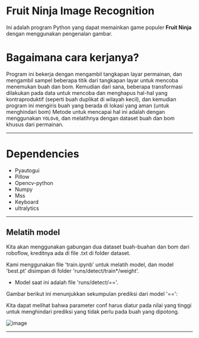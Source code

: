 # Fruit Ninja Image Recognition
Ini adalah program Python yang dapat memainkan game populer **Fruit Ninja** dengan menggunakan pengenalan gambar.

# Bagaimana cara kerjanya?
Program ini bekerja dengan mengambil tangkapan layar permainan, dan mengambil sampel beberapa titik dari tangkapan layar untuk mencoba menemukan buah dan bom. Kemudian dari sana, beberapa transformasi dilakukan pada data untuk mencoba dan menghapus hal-hal yang kontraproduktif (seperti buah duplikat di wilayah kecil), dan kemudian program ini mengiris buah yang berada di lokasi yang aman (untuk menghindari bom) Metode untuk mencapai hal ini adalah dengan menggunakan `YOLOv8`, dan melatihnya dengan dataset buah dan bom khusus dari permainan.

------------------------

# Dependencies

- Pyautogui
- Pillow
- Opencv-python
- Numpy
- Mss
- Keyboard
- ultralytics
------------------------

## Melatih model

Kita akan menggunakan gabungan dua dataset buah-buahan dan bom dari roboflow, kreditnya ada di file .txt di folder dataset.

Kami menggunakan file 'train.ipynb' untuk melatih model, dan model 'best.pt' disimpan di folder 'runs/detect/train*/weight'.
 - Model saat ini adalah file 'runs/detect/=='.

Gambar berikut ini menunjukkan sekumpulan prediksi dari model '==':

<!-- ![image](runs/detect/train232/val_batch2_pred.jpg) -->

Kita dapat melihat bahwa parameter conf harus diatur pada nilai yang tinggi untuk menghindari prediksi yang tidak perlu pada buah yang dipotong.

![image](git_images/gameplay_short_best3.gif)

------------------------
